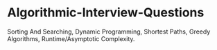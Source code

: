 # Algorithmic-Interview-Questions

Sorting And Searching, Dynamic Programming, Shortest Paths, Greedy Algorithms, Runtime/Asymptotic Complexity.

